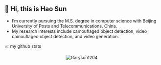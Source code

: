 ## 👋 Hi, this is Hao Sun 

<!--
**Garyson1204/Garyson1204** is a ✨ _special_ ✨ repository because its `README.md` (this file) appears on your GitHub profile.

Here are some ideas to get you started:

- 🔭 I’m currently working on ...
- 🌱 I’m currently learning ...
- 👯 I’m looking to collaborate on ...
- 🤔 I’m looking for help with ...
- 💬 Ask me about ...
- 📫 How to reach me: ...
- 😄 Pronouns: ...
- ⚡ Fun fact: ...
-->
- I’m currently pursuing the M.S. degree in computer science with Beijing University of Posts and Telecommunications, China. 
- My research interests include camouflaged object detection, video camouflaged object detection, and video generation.


📈 my github stats

<p align="center"> <img src="https://github-readme-stats.vercel.app/api?username=Garyson1204&show_icons=true&theme=gotham" alt="Garyson1204" />
<!-- [![Anurag's GitHub stats](https://github-readme-stats.vercel.app/api?username=Garyson1204)](https://github.com/Garyson1204/github-readme-stats)
 -->
